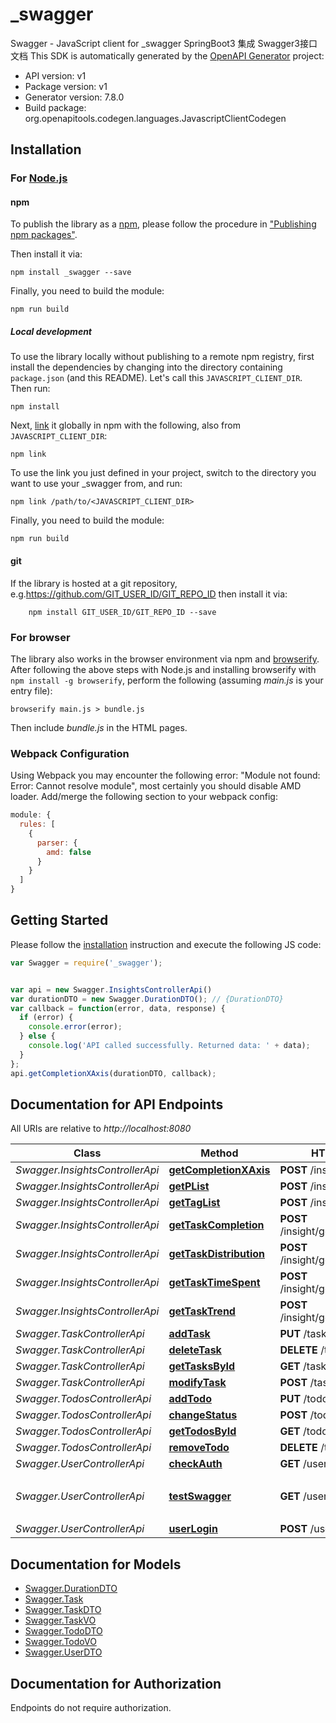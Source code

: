 # _swagger

Swagger - JavaScript client for _swagger
SpringBoot3 集成 Swagger3接口文档
This SDK is automatically generated by the [OpenAPI Generator](https://openapi-generator.tech) project:

- API version: v1
- Package version: v1
- Generator version: 7.8.0
- Build package: org.openapitools.codegen.languages.JavascriptClientCodegen

## Installation

### For [Node.js](https://nodejs.org/)

#### npm

To publish the library as a [npm](https://www.npmjs.com/), please follow the procedure in ["Publishing npm packages"](https://docs.npmjs.com/getting-started/publishing-npm-packages).

Then install it via:

```shell
npm install _swagger --save
```

Finally, you need to build the module:

```shell
npm run build
```

##### Local development

To use the library locally without publishing to a remote npm registry, first install the dependencies by changing into the directory containing `package.json` (and this README). Let's call this `JAVASCRIPT_CLIENT_DIR`. Then run:

```shell
npm install
```

Next, [link](https://docs.npmjs.com/cli/link) it globally in npm with the following, also from `JAVASCRIPT_CLIENT_DIR`:

```shell
npm link
```

To use the link you just defined in your project, switch to the directory you want to use your _swagger from, and run:

```shell
npm link /path/to/<JAVASCRIPT_CLIENT_DIR>
```

Finally, you need to build the module:

```shell
npm run build
```

#### git

If the library is hosted at a git repository, e.g.https://github.com/GIT_USER_ID/GIT_REPO_ID
then install it via:

```shell
    npm install GIT_USER_ID/GIT_REPO_ID --save
```

### For browser

The library also works in the browser environment via npm and [browserify](http://browserify.org/). After following
the above steps with Node.js and installing browserify with `npm install -g browserify`,
perform the following (assuming *main.js* is your entry file):

```shell
browserify main.js > bundle.js
```

Then include *bundle.js* in the HTML pages.

### Webpack Configuration

Using Webpack you may encounter the following error: "Module not found: Error:
Cannot resolve module", most certainly you should disable AMD loader. Add/merge
the following section to your webpack config:

```javascript
module: {
  rules: [
    {
      parser: {
        amd: false
      }
    }
  ]
}
```

## Getting Started

Please follow the [installation](#installation) instruction and execute the following JS code:

```javascript
var Swagger = require('_swagger');


var api = new Swagger.InsightsControllerApi()
var durationDTO = new Swagger.DurationDTO(); // {DurationDTO} 
var callback = function(error, data, response) {
  if (error) {
    console.error(error);
  } else {
    console.log('API called successfully. Returned data: ' + data);
  }
};
api.getCompletionXAxis(durationDTO, callback);

```

## Documentation for API Endpoints

All URIs are relative to *http://localhost:8080*

Class | Method | HTTP request | Description
------------ | ------------- | ------------- | -------------
*Swagger.InsightsControllerApi* | [**getCompletionXAxis**](docs/InsightsControllerApi.md#getCompletionXAxis) | **POST** /insight/compXAxis | 
*Swagger.InsightsControllerApi* | [**getPList**](docs/InsightsControllerApi.md#getPList) | **POST** /insight/p | 
*Swagger.InsightsControllerApi* | [**getTagList**](docs/InsightsControllerApi.md#getTagList) | **POST** /insight/tags | 
*Swagger.InsightsControllerApi* | [**getTaskCompletion**](docs/InsightsControllerApi.md#getTaskCompletion) | **POST** /insight/getTaskCompletion | 
*Swagger.InsightsControllerApi* | [**getTaskDistribution**](docs/InsightsControllerApi.md#getTaskDistribution) | **POST** /insight/getTaskDistribution | 
*Swagger.InsightsControllerApi* | [**getTaskTimeSpent**](docs/InsightsControllerApi.md#getTaskTimeSpent) | **POST** /insight/getTaskTimeSpent | 
*Swagger.InsightsControllerApi* | [**getTaskTrend**](docs/InsightsControllerApi.md#getTaskTrend) | **POST** /insight/getTaskTrend | 
*Swagger.TaskControllerApi* | [**addTask**](docs/TaskControllerApi.md#addTask) | **PUT** /task | 
*Swagger.TaskControllerApi* | [**deleteTask**](docs/TaskControllerApi.md#deleteTask) | **DELETE** /task/{taskId} | 
*Swagger.TaskControllerApi* | [**getTasksById**](docs/TaskControllerApi.md#getTasksById) | **GET** /task | 
*Swagger.TaskControllerApi* | [**modifyTask**](docs/TaskControllerApi.md#modifyTask) | **POST** /task | 
*Swagger.TodosControllerApi* | [**addTodo**](docs/TodosControllerApi.md#addTodo) | **PUT** /todos/addTodo | 
*Swagger.TodosControllerApi* | [**changeStatus**](docs/TodosControllerApi.md#changeStatus) | **POST** /todos/ch | 
*Swagger.TodosControllerApi* | [**getTodosById**](docs/TodosControllerApi.md#getTodosById) | **GET** /todos | getTodosById
*Swagger.TodosControllerApi* | [**removeTodo**](docs/TodosControllerApi.md#removeTodo) | **DELETE** /todos/remove | 
*Swagger.UserControllerApi* | [**checkAuth**](docs/UserControllerApi.md#checkAuth) | **GET** /user/parse | 
*Swagger.UserControllerApi* | [**testSwagger**](docs/UserControllerApi.md#testSwagger) | **GET** /user/hello | 测试Swagger3注解方法Get
*Swagger.UserControllerApi* | [**userLogin**](docs/UserControllerApi.md#userLogin) | **POST** /user/login | 


## Documentation for Models

 - [Swagger.DurationDTO](docs/DurationDTO.md)
 - [Swagger.Task](docs/Task.md)
 - [Swagger.TaskDTO](docs/TaskDTO.md)
 - [Swagger.TaskVO](docs/TaskVO.md)
 - [Swagger.TodoDTO](docs/TodoDTO.md)
 - [Swagger.TodoVO](docs/TodoVO.md)
 - [Swagger.UserDTO](docs/UserDTO.md)


## Documentation for Authorization

Endpoints do not require authorization.

